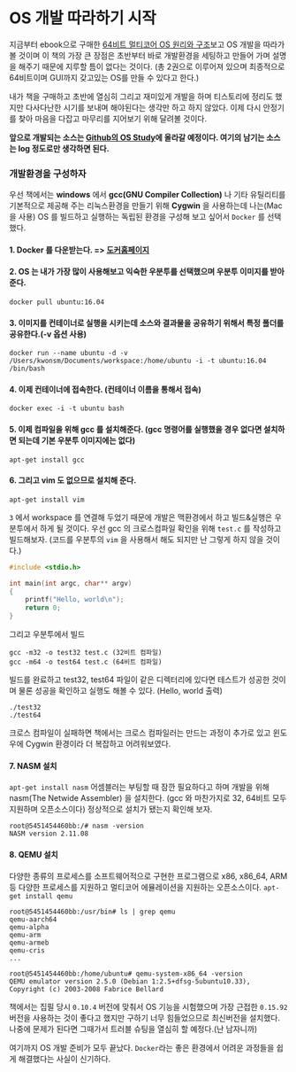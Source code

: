 # OS 개발 따라하기 시작

지금부터 ebook으로 구매한 [64비트 멀티코어 OS 원리와 구조](https://www.aladin.co.kr/shop/common/wseriesitem.aspx?SRID=647682)보고 OS 개발을 따라가 볼 것이며 
이 책의 가장 큰 장점은 초반부터 바로 개발환경을 세팅하고 만들어 가며 설명을 해주기 때문에 지루할 틈이 없다는 것이다.
(총 2권으로 이루어져 있으며 최종적으로 64비트이며 GUI까지 갖고있는 OS를 만들 수 있다고 한다.)

내가 책을 구매하고 초반에 열심히 그리고 재미있게 개발을 하며 티스토리에 정리도 했지만 다사다난한 시기를 보내며 해야된다는 생각만 하고 하지 않았다.
이제 다시 안정기를 찾아 마음을 다잡고 마무리를 지어보기 위해 달려볼 것이다.

**앞으로 개발되는 소스는 [Github의 OS Study](https://github.com/KNero/os-study)에 올라갈 예정이다. 여기의 남기는 소스는 log 정도로만 생각하면 된다.**

### 개발환경을 구성하자
우선 책에서는 **windows** 에서 **gcc(GNU Compiler Collection)** 나 기타 유틸리티를 기본적으로 제공해 주는 리눅스환경을 만들기 위해 **Cygwin** 을 사용하는데
나는(Mac 을 사용) OS 를 빌드하고 실행하는 독립된 환경을 구성해 보고 싶어서 `Docker` 를 선택했다.

#### 1. Docker 를 다운받는다. => [도커홈페이지](https://www.docker.com/products/docker-desktop)

#### 2. OS 는 내가 가장 많이 사용해보고 익숙한 우분투를 선택했으며 우분투 이미지를 받아준다.
`docker pull ubuntu:16.04`

#### 3. 이미지를 컨테이너로 실행을 시키는데 소스와 결과물을 공유하기 위해서 특정 폴더를 공유한다.(-v 옵션 사용)
`docker run --name ubuntu -d -v /Users/kwonsm/Documents/workspace:/home/ubuntu -i -t ubuntu:16.04 /bin/bash`

#### 4. 이제 컨테이너에 접속한다. (컨테이너 이름을 통해서 접속)
`docker exec -i -t ubuntu bash`

#### 5. 이제 컴파일을 위해 gcc 를 설치해준다. (gcc 명령어를 실행했을 경우 없다면 설치하면 되는데 기본 우분투 이미지에는 없다)
`apt-get install gcc`

#### 6. 그리고 vim 도 없으므로 설치해 준다.
`apt-get install vim`

`3` 에서 workspace 를 연결해 두었기 때문에 개발은 맥환경에서 하고 빌드&실행은 우분투에서 하게 될 것이다. 우선 gcc 의 크로스컴파일 확인을 위해
`test.c` 를 작성하고 빌드해보자. (코드를 우분투의 `vim` 을 사용해서 해도 되지만 난 그렇게 하지 않을 것이다.)

```c
#include <stdio.h>

int main(int argc, char** argv)
{
    printf("Hello, world\n");
    return 0;
}
```
그리고 우분투에서 빌드
```
gcc -m32 -o test32 test.c (32비트 컴파일)
gcc -m64 -o test64 test.c (64비트 컴파일)
```
빌드를 완료하고 test32, test64 파일이 같은 디렉터리에 있다면 테스트가 성공한 것이며 물론 성공을 확인하고 실행도 해볼 수 있다.
(Hello, world 출력)
```
./test32
./test64
```
크로스 컴파일이 실패하면 책에서는 크로스 컴파일러는 만드는 과정이 추가로 있고 윈도우에 Cygwin 환경이라 더 복잡하고 어려워보였다.

#### 7. NASM 설치
`apt-get install nasm`
어셈블러는 부팅할 때 잠깐 필요하다고 하며 개발을 위해 nasm(The Netwide Assembler) 을 설치한다. (gcc 와 마찬가지로 32, 64비트 모두 지원하며 오픈소스이다)
정상적으로 설치가 됐는지 확인해 보자.
```
root@5451454460bb:/# nasm -version
NASM version 2.11.08
```

#### 8. QEMU 설치
다양한 종류의 프로세스를 소프트웨어적으로 구현한 프로그램으로 x86, x86_64, ARM 등 다양한 프로세스를 지원하고 멀티코어 에뮬레이션을 지원하는 오픈소스이다.
`apt-get install qemu`
```
root@5451454460bb:/usr/bin# ls | grep qemu
qemu-aarch64
qemu-alpha
qemu-arm
qemu-armeb
qemu-cris
...

root@5451454460bb:/home/ubuntu# qemu-system-x86_64 -version
QEMU emulator version 2.5.0 (Debian 1:2.5+dfsg-5ubuntu10.33), Copyright (c) 2003-2008 Fabrice Bellard
```
책에서는 집필 당시 `0.10.4` 버전에 맞춰서 OS 기능을 시험했으며 가장 근접한 `0.15.92` 버전을 사용하는 것이 좋다고 했지만 구하기 너무 힘들었으므로 최신버전을 설치했다.
나중에 문제가 된다면 그때가서 트러블 슈팅을 열심히 할 예정다.(난 남자니까)

여기까지 OS 개발 준비가 모두 끝났다. 
`Docker`라는 좋은 환경에서 어려운 과정들을 쉽게 해결했다는 사실이 신기하다.
